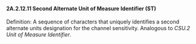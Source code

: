 #### 2A.2.12.11 Second Alternate Unit of Measure Identifier (ST)

Definition: A sequence of characters that uniquely identifies a second alternate units designation for the channel sensitivity. Analogous to _CSU.2 Unit of Measure Identifier_.
